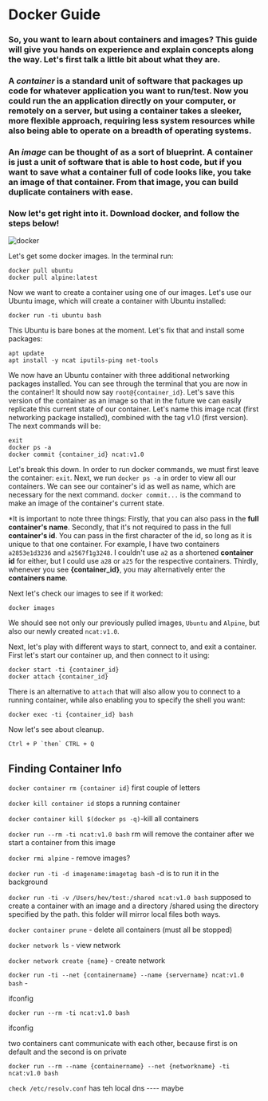 # Docker Guide
### So, you want to learn about containers and images? This guide will give you hands on experience and explain concepts along the way. Let's first talk a little bit about what they are.
### A *container* is a standard unit of software that packages up code for whatever application you want to run/test. Now you could run the an application directly on your computer, or remotely on a server, but using a container takes a sleeker, more flexible approach, requiring less system resources while also being able to operate on a breadth of operating systems.
### An *image* can be thought of as a sort of blueprint. A container is just a unit of software that is able to host code, but if you want to save what a container full of code looks like, you take an image of that container. From that image, you can build duplicate containers with ease.
### Now let's get right into it. Download docker, and follow the steps below!
![docker](https://user-images.githubusercontent.com/84875113/135682938-67313527-093b-4efb-a046-0cb49c641929.png)

Let's get some docker images. In the terminal run:
```
docker pull ubuntu
docker pull alpine:latest
```
Now we want to create a container using one of our images. Let's use our Ubuntu image, which will create a container with Ubuntu installed:
```
docker run -ti ubuntu bash
```

This Ubuntu is bare bones at the moment. Let's fix that and install some packages:
```
apt update
apt install -y ncat iputils-ping net-tools
```
We now have an Ubuntu container with three additional networking packages installed. You can see through the terminal that you are now in the container! It should now say `root@{container_id}`.
Let's save this version of the container as an image so that in the future we can easily replicate this current state of our container. Let's name this image ncat (first networking package installed), combined with the tag v1.0 (first version). The next commands will be:
```
exit
docker ps -a
docker commit {container_id} ncat:v1.0
```
Let's break this down. In order to run docker commands, we must first leave the container: `exit`. Next, we run `docker ps -a` in order to view all our containers. We can see our container's id as well as name, which are necessary for the next command. `docker commit...` is the command to make an image of the container's current state.

*It is important to note three things:
    Firstly, that you can also pass in the **full container's name**. 
    Secondly, that it's not required to pass in the full **container's id**. You can pass in the first character of the id, so long as it is unique to that one container. For example, I have two containers `a2853e1d3236` and `a2567f1g3248`. I couldn't use `a2` as a shortened **container id** for either, but I could use `a28` or `a25` for the respective containers.
    Thirdly, whenever you see **{container_id}**, you may alternatively enter the **containers name**.

Next let's check our images to see if it worked:
```
docker images
```
We should see not only our previously pulled images, `Ubuntu` and `Alpine`, but also our newly created `ncat:v1.0`. 

Next, let's play with different ways to start, connect to, and exit a container. First let's start our container up, and then connect to it using:
```
docker start -ti {container_id}
docker attach {container_id}
```
There is an alternative to `attach` that will also allow you to connect to a running container, while also enabling you to specify the shell you want:
```
docker exec -ti {container_id} bash
```
Now let's see about cleanup.
```
Ctrl + P `then` CTRL + Q
```


## Finding Container Info

`docker container rm {container id}` first couple of letters

`docker kill container id` stops a running container

`docker container kill $(docker ps -q)`-kill all containers

`docker run --rm -ti ncat:v1.0 bash` rm will remove the container after we start a container from this image

`docker rmi alpine` - remove images?

`docker run -ti -d imagename:imagetag bash` -d is to run it in the background





`docker run -ti -v /Users/hev/test:/shared ncat:v1.0 bash` supposed to create a container with an image and a directory /shared using the directory specified by the path. this folder will mirror local files both ways.

`docker container prune` - delete all containers (must all be stopped)

`docker network ls` - view network

`docker network create {name}` - create network

`docker run -ti --net {containername} --name {servername} ncat:v1.0 bash` - 

ifconfig

`docker run --rm -ti ncat:v1.0 bash`

ifconfig



two containers cant communicate with each other, because first is on default and the second is on private

`docker run --rm --name {containername} --net {networkname} -ti ncat:v1.0 bash`

`check /etc/resolv.conf` has teh local dns ---- maybe



